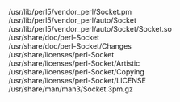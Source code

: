/usr/lib/perl5/vendor\_perl/Socket.pm  
/usr/lib/perl5/vendor\_perl/auto/Socket  
/usr/lib/perl5/vendor\_perl/auto/Socket/Socket.so  
/usr/share/doc/perl-Socket  
/usr/share/doc/perl-Socket/Changes  
/usr/share/licenses/perl-Socket  
/usr/share/licenses/perl-Socket/Artistic  
/usr/share/licenses/perl-Socket/Copying  
/usr/share/licenses/perl-Socket/LICENSE  
/usr/share/man/man3/Socket.3pm.gz  

